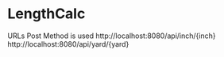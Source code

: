 # LengthCalc

URLs
Post Method is used
http://localhost:8080/api/inch/{inch}
http://localhost:8080/api/yard/{yard}
